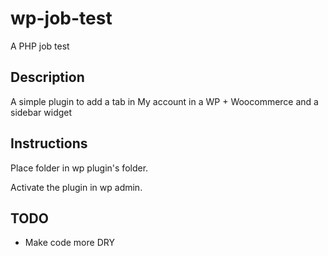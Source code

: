 # wp-job-test
A PHP job test

## Description
A simple plugin to add a tab in My account in a WP + Woocommerce and a sidebar widget

## Instructions
Place folder in wp plugin's folder.

Activate the plugin in wp admin.

## TODO
* Make code more DRY

